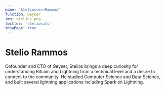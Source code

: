 ```yaml
---
name: "Stelios<br>Rammos"
function: Geyser
img: stelios.png
twitter: 'steliosats'
showPage: true
---
```


# Stelio Rammos
 
Cofounder and CTO of Geyser, Stelios brings a deep curiosity for understanding Bitcoin and Lightning from a technical level and a desire to connect to the community. He studied Computer Science and Data Science, and built several lightning applications including Spark on Lightning.
<br><br>
